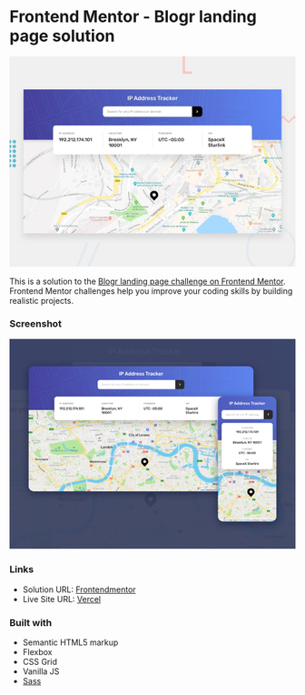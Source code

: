 # Frontend Mentor - Blogr landing page solution

![Design preview for the IP address tracker coding challenge](./design/desktop-preview.jpg)

This is a solution to the [Blogr landing page challenge on Frontend Mentor](https://www.frontendmentor.io/challenges/blogr-landing-page-EX2RLAApP). Frontend Mentor challenges help you improve your coding skills by building realistic projects.

### Screenshot

![screenshot](./design/preview.png)

### Links

- Solution URL: [Frontendmentor](https://www.frontendmentor.io/solutions/ip-address-tracker-vanilla-js-sass-Tq2dv5iti)
- Live Site URL: [Vercel](https://ip-address-tracker-master-orcin.vercel.app/)

### Built with

- Semantic HTML5 markup
- Flexbox
- CSS Grid
- Vanilla JS
- [Sass](https://sass-lang.com/)
